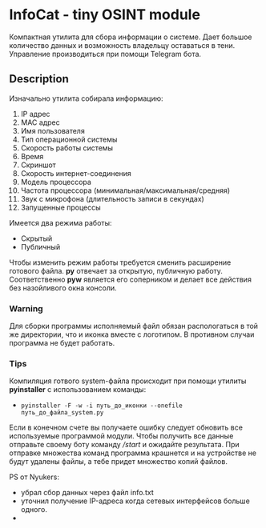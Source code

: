 # InfoCat - tiny OSINT module
Компактная утилита для сбора информации о системе. Дает большое количество данных и возможность владельцу оставаться в тени. Управление производиться при помощи Telegram бота.
## Description

Изначально утилита собирала информацию:

 1. IP адрес
 2. MAC адрес
 3. Имя пользователя
 4. Тип операционной системы
 5. Скорость работы системы
 6. Время
 7. Скриншот
 8. Скорость интернет-соединения
 9. Модель процессора
 10. Частота процессора (минимальная/максимальная/средняя)
 11. Звук с микрофона (длительность записи в секундах)
 12. Запущенные процессы
 
Имеется два режима работы:
 * Скрытый
 * Публичный
 
Чтобы изменить режим работы требуется сменить расширение готового файла. **py** отвечает за открытую, публичную работу. Соответственно **pyw** является его соперником и делает все действия без назойливого окна консоли.
 
### Warning
Для сборки программы исполняемый файл обязан распологаться в той же директории, что и иконка вместе с логотипом. В противном случаи программа не будет работать.

### Tips
Компиляция готвого system-файла происходит при помощи утилиты **pyinstaller** с использованием команды:
* `pyinstaller -F -w -i путь_до_иконки --onefile путь_до_файла_system.py`

Если в конечном счете вы получаете ошибку следует обновить все используемые программой модули. Чтобы получить все данные отправьте своему боту команду _/start_ и ожидайте результата. При отправке множества команд программа крашнется и на устройстве не будут удалены файлы, а тебе придет множество копий файлов.

PS от Nyukers:
- убрал сбор данных через файл info.txt
- уточнил получение IP-адреса когда сетевых интерфейсов больше одного.
- 
